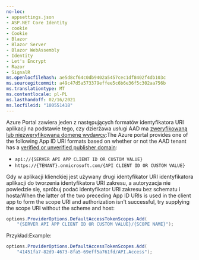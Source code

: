 ```yaml
---
no-loc:
- appsettings.json
- ASP.NET Core Identity
- cookie
- Cookie
- Blazor
- Blazor Server
- Blazor WebAssembly
- Identity
- Let's Encrypt
- Razor
- SignalR
ms.openlocfilehash: ae5d8cf64c0db9402a5457cec1df8402f4db103c
ms.sourcegitcommit: a49c47d5a573379effee5c6b6e36f5c302aa756b
ms.translationtype: MT
ms.contentlocale: pl-PL
ms.lasthandoff: 02/16/2021
ms.locfileid: "100551418"
---
```

<span data-ttu-id="cdd97-101">Azure Portal zawiera jeden z następujących formatów identyfikatora URI aplikacji na podstawie tego, czy dzierżawa usługi AAD ma [zweryfikowaną lub niezweryfikowaną domenę wydawcy](/azure/active-directory/develop/howto-configure-publisher-domain):</span><span class="sxs-lookup"><span data-stu-id="cdd97-101">The Azure portal provides one of the following App ID URI formats based on whether or not the AAD tenant has a [verified or unverified publisher domain](/azure/active-directory/develop/howto-configure-publisher-domain):</span></span>

* `api://{SERVER API APP CLIENT ID OR CUSTOM VALUE}`
* `https://{TENANT}.onmicrosoft.com/{API CLIENT ID OR CUSTOM VALUE}`

<span data-ttu-id="cdd97-102">Gdy w aplikacji klienckiej jest używany drugi identyfikator URI identyfikatora aplikacji do tworzenia identyfikatora URI zakresu, a autoryzacja nie powiedzie się, spróbuj podać identyfikator URI zakresu bez schematu i hosta:</span><span class="sxs-lookup"><span data-stu-id="cdd97-102">When the latter of the two preceding App ID URIs is used in the client app to form the scope URI and authorization isn't successful, try supplying the scope URI without the scheme and host:</span></span>

```csharp
options.ProviderOptions.DefaultAccessTokenScopes.Add(
    "{SERVER API APP CLIENT ID OR CUSTOM VALUE}/{SCOPE NAME}");
```

<span data-ttu-id="cdd97-103">Przykład:</span><span class="sxs-lookup"><span data-stu-id="cdd97-103">Example:</span></span>

```csharp
options.ProviderOptions.DefaultAccessTokenScopes.Add(
    "41451fa7-82d9-4673-8fa5-69eff5a761fd/API.Access");
```
